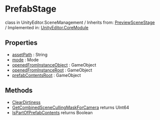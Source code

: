 # PrefabStage
class in UnityEditor.SceneManagement
 / Inherits from: <a href="https://docs.unity3d.com/6000.2/Documentation/ScriptReference/PreviewSceneStage.html">PreviewSceneStage</a> / Implemented in: <a href="https://docs.unity3d.com/6000.2/Documentation/ScriptReference/UnityEditor.CoreModule.html">UnityEditor.CoreModule</a>

## Properties
- <a href="https://docs.unity3d.com/6000.2/Documentation/ScriptReference/PrefabStage-assetPath.html">assetPath</a> : String
- <a href="https://docs.unity3d.com/6000.2/Documentation/ScriptReference/PrefabStage-mode.html">mode</a> : Mode
- <a href="https://docs.unity3d.com/6000.2/Documentation/ScriptReference/PrefabStage-openedFromInstanceObject.html">openedFromInstanceObject</a> : GameObject
- <a href="https://docs.unity3d.com/6000.2/Documentation/ScriptReference/PrefabStage-openedFromInstanceRoot.html">openedFromInstanceRoot</a> : GameObject
- <a href="https://docs.unity3d.com/6000.2/Documentation/ScriptReference/PrefabStage-prefabContentsRoot.html">prefabContentsRoot</a> : GameObject

## Methods
- <a href="https://docs.unity3d.com/6000.2/Documentation/ScriptReference/PrefabStage.ClearDirtiness.html">ClearDirtiness</a>
- <a href="https://docs.unity3d.com/6000.2/Documentation/ScriptReference/PrefabStage.GetCombinedSceneCullingMaskForCamera.html">GetCombinedSceneCullingMaskForCamera</a> returns UInt64
- <a href="https://docs.unity3d.com/6000.2/Documentation/ScriptReference/PrefabStage.IsPartOfPrefabContents.html">IsPartOfPrefabContents</a> returns Boolean

